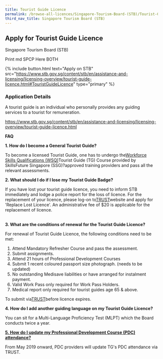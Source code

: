 ```yaml
---
title: Tourist Guide Licence
permalink: /browse-all-licences/Singapore-Tourism-Board-(STB)/Tourist-Guide-Licence
third_nav_title: Singapore Tourism Board (STB)
---
```


## Apply for Tourist Guide Licence

Singapore Tourism Board (STB)

Print md SPCP Here BOTH

{% include button.html text="Apply on STB" src="https://www.stb.gov.sg/content/stb/en/assistance-and-licensing/licensing-overview/tourist-guide-licence.html#TouristGuideLicence" type="primary" %}

### Application Details

<p>A tourist guide is an individual who personally provides any guiding services to a tourist for remuneration.</p>
<p><a href="https://apc01.safelinks.protection.outlook.com/?url=https%3A%2F%2Fwww.stb.gov.sg%2Fcontent%2Fstb%2Fen%2Fassistance-and-licensing%2Flicensing-overview%2Ftourist-guide-licence.html7data=02%7C01%7Clicences-techsupport%40crimsonlogic.com%7C6792e914fbac4d57bbef08d6d91e4718%7Cc5e1a618b91e426fb6f3429d06158541%7C0%7C0%7C6369351214284694687sdata=oP107coDiNp4JtWYQViPyuQPbr1X5MKUFqZC9IHpKMs%3D7reserved=0" target="_blank" rel="noopener">https://www.stb.gov.sg/content/stb/en/assistance-and-licensing/licensing-overview/tourist-guide-licence.html</a></p>
<p><strong>FAQ</strong></p>
<p><strong>1. How do I become a General Tourist Guide?</strong></p>
<p>To become a licensed Tourist Guide, one has to undergo the<a href="https://www.ssg-wsg.gov.sg/">Workforce Skills Qualifications (WSQ)</a>Tourist Guide (TG) Course provided by SkillsFuture Singapore (SSG)?approved training providers and pass all the relevant assessments.</p>
<p></p>
<p><strong>2. What should I do if I lose my Tourist Guide Badge?</strong></p>
<p>If you have lost your tourist guide licence, you need to inform STB immediately and lodge a police report for the loss of licence. For the replacement of your licence, please log-on to<a href="https://trust.stb.gov.sg/">TRUST</a>website and apply for 'Replace Lost Licence'. An administrative fee of $20 is applicable for the replacement of licence.</p>
<p><br /><strong>3. What are the conditions of renewal for the Tourist Guide Licence?</strong></p>
<p>For renewal of Tourist Guide Licence, the following conditions need to be met:</p>
<ol>
<li>Attend Mandatory Refresher Course and pass the assessment.</li>
<li>Submit assignments.</li>
<li>Attend 21 hours of Professional Development Courses</li>
<li>Submit 1 recent coloured passport size photograph. (needs to be updated)</li>
<li>No outstanding Medisave liabilities or have arranged for instalment payment.</li>
<li>Valid Work Pass only required for Work Pass Holders.</li>
<li>Medical report only required for tourist guides age 65 & above.</li>
</ol>
<p>To submit via<a href="https://trust.stb.gov.sg/">TRUST</a>before licence expires.</p>
<p></p>
<p><strong>4. How do I add another guiding language on my Tourist Guide Licence?</strong></p>
<p>You can sit for a Multi-Language Proficiency Test (MLPT) which the Board conducts twice a year.</p>
<p></p>
<p><strong><u>5. How do I update my Professional Development Course (PDC) attendance?</u></strong></p>
<p>From May 2019 onward, PDC providers will update TG's PDC attendance via TRUST.</p>

